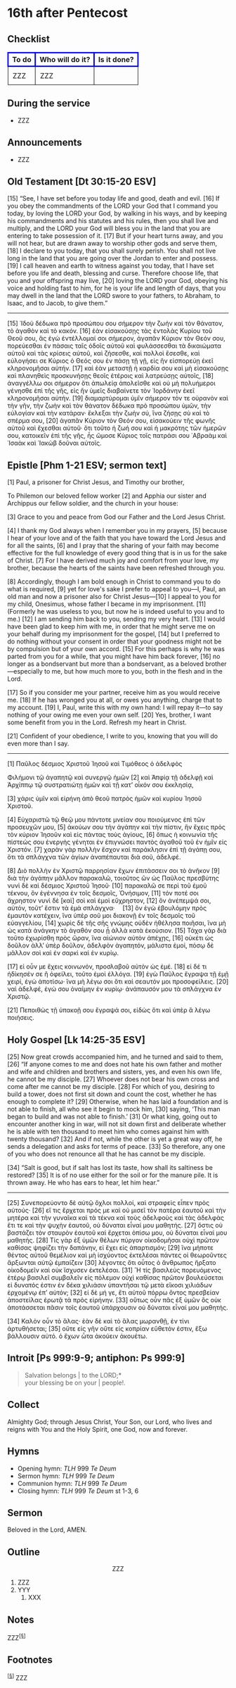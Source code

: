 <head>
<meta charset="utf-8">
<style>
th { text-align: center; font-weight: bold; vertical-align: baseline; border: 3px solid blue; }
td { border: 1px solid black; padding: 10px; }
.h { visibility: hidden; }
</style>
<title>sermon</title>
</head>

# 16th after Pentecost

## Checklist

<table>
<tr>
<th>To do</th><th>Who will do it?</th><th>Is it done?</th>
</tr>
<tr>
<td>ZZZ</td><td>ZZZ</td><td></td>
</tr>
</table>

## During the service

* ZZZ

## Announcements

* ZZZ

## Old Testament [Dt 30:15-20 ESV]

[15] “See, I have set before you today life and good, death and evil. [16] If you obey the commandments of the LORD your God that I command you today, by loving the LORD your God, by walking in his ways, and by keeping his commandments and his statutes and his rules, then you shall live and multiply, and the LORD your God will bless you in the land that you are entering to take possession of it. [17] But if your heart turns away, and you will not hear, but are drawn away to worship other gods and serve them, [18] I declare to you today, that you shall surely perish. You shall not live long in the land that you are going over the Jordan to enter and possess. [19] I call heaven and earth to witness against you today, that I have set before you life and death, blessing and curse. Therefore choose life, that you and your offspring may live, [20] loving the LORD your God, obeying his voice and holding fast to him, for he is your life and length of days, that you may dwell in the land that the LORD swore to your fathers, to Abraham, to Isaac, and to Jacob, to give them.”

------------

[15] ᾿Ιδοὺ δέδωκα πρὸ προσώπου σου σήμερον τὴν ζωήν καὶ τὸν θάνατον, τὸ ἀγαθὸν καὶ τὸ κακόν. [16] ἐὰν εἰσακούσῃς τὰς ἐντολὰς Κυρίου τοῦ Θεοῦ σου, ἃς ἐγὼ ἐντέλλομαί σοι σήμερον, ἀγαπᾶν Κύριον τὸν Θεόν σου, πορεύεσθαι ἐν πάσαις ταῖς ὁδοῖς αὐτοῦ καὶ φυλάσσεσθαι τὰ δικαιώματα αὐτοῦ καὶ τὰς κρίσεις αὐτοῦ, καὶ ζήσεσθε, καὶ πολλοὶ ἔσεσθε, καὶ εὐλογήσει σε Κύριος ὁ Θεός σου ἐν πάσῃ τῇ γῇ, εἰς ἣν εἰσπορεύῃ ἐκεῖ κληρονομῆσαι αὐτήν. [17] καὶ ἐὰν μεταστῇ ἡ καρδία σου καὶ μὴ εἰσακούσῃς καὶ πλανηθεὶς προσκυνήσῃς θεοῖς ἑτέροις καὶ λατρεύσῃς αὐτοῖς, [18] ἀναγγέλλω σοι σήμερον ὅτι ἀπωλείᾳ ἀπολεῖσθε καὶ οὐ μὴ πολυήμεροι γένησθε ἐπὶ τῆς γῆς, εἰς ἣν ὑμεῖς διαβαίνετε τὸν ᾿Ιορδάνην ἐκεῖ κληρονομῆσαι αὐτήν. [19] διαμαρτύρομαι ὑμῖν σήμερον τόν τε οὐρανὸν καὶ τὴν γῆν, τὴν ζωὴν καὶ τὸν θάνατον δέδωκα πρὸ προσώπου ὑμῶν, τὴν εὐλογίαν καὶ τὴν κατάραν· ἔκλεξαι τὴν ζωὴν σύ, ἵνα ζήσῃς σὺ καὶ τὸ σπέρμα σου, [20] ἀγαπᾶν Κύριον τὸν Θεόν σου, εἰσακούειν τῆς φωνῆς αὐτοῦ καὶ ἔχεσθαι αὐτοῦ· ὅτι τοῦτο ἡ ζωή σου καὶ ἡ μακρότης τῶν ἡμερῶν σου, κατοικεῖν ἐπὶ τῆς γῆς, ἧς ὤμοσε Κύριος τοῖς πατράσι σου ῾Αβραὰμ καὶ ᾿Ισαὰκ καὶ ᾿Ιακὼβ δοῦναι αὐτοῖς.

## Epistle [Phm 1-21 ESV; sermon text]

[1] Paul, a prisoner for Christ Jesus, and Timothy our brother,

To Philemon our beloved fellow worker [2] and Apphia our sister and Archippus our fellow soldier, and the church in your house:

[3] Grace to you and peace from God our Father and the Lord Jesus Christ.

[4] I thank my God always when I remember you in my prayers, [5] because I hear of your love and of the faith that you have toward the Lord Jesus and for all the saints, [6] and I pray that the sharing of your faith may become effective for the full knowledge of every good thing that is in us for the sake of Christ. [7] For I have derived much joy and comfort from your love, my brother, because the hearts of the saints have been refreshed through you.

[8] Accordingly, though I am bold enough in Christ to command you to do what is required, [9] yet for love's sake I prefer to appeal to you—I, Paul, an old man and now a prisoner also for Christ Jesus—[10] I appeal to you for my child, Onesimus, whose father I became in my imprisonment. [11] (Formerly he was useless to you, but now he is indeed useful to you and to me.) [12] I am sending him back to you, sending my very heart. [13] I would have been glad to keep him with me, in order that he might serve me on your behalf during my imprisonment for the gospel, [14] but I preferred to do nothing without your consent in order that your goodness might not be by compulsion but of your own accord. [15] For this perhaps is why he was parted from you for a while, that you might have him back forever, [16] no longer as a bondservant but more than a bondservant, as a beloved brother—especially to me, but how much more to you, both in the flesh and in the Lord.

[17] So if you consider me your partner, receive him as you would receive me. [18] If he has wronged you at all, or owes you anything, charge that to my account. [19] I, Paul, write this with my own hand: I will repay it—to say nothing of your owing me even your own self. [20] Yes, brother, I want some benefit from you in the Lord. Refresh my heart in Christ.

[21] Confident of your obedience, I write to you, knowing that you will do even more than I say.

------------

[1] Παῦλος δέσμιος Χριστοῦ Ἰησοῦ καὶ Τιμόθεος ὁ ἀδελφὸς

Φιλήμονι τῷ ἀγαπητῷ καὶ συνεργῷ ἡμῶν [2] καὶ Ἀπφίᾳ τῇ ἀδελφῇ καὶ Ἀρχίππῳ τῷ συστρατιώτῃ ἡμῶν καὶ τῇ κατ’ οἶκόν σου ἐκκλησίᾳ,

[3] χάρις ὑμῖν καὶ εἰρήνη ἀπὸ θεοῦ πατρὸς ἡμῶν καὶ κυρίου Ἰησοῦ Χριστοῦ.

[4] Εὐχαριστῶ τῷ θεῷ μου πάντοτε μνείαν σου ποιούμενος ἐπὶ τῶν προσευχῶν μου,
[5] ἀκούων σου τὴν ἀγάπην καὶ τὴν πίστιν, ἣν ἔχεις πρὸς τὸν κύριον Ἰησοῦν καὶ εἰς πάντας τοὺς ἁγίους,
[6] ὅπως ἡ κοινωνία τῆς πίστεώς σου ἐνεργὴς γένηται ἐν ἐπιγνώσει παντὸς ἀγαθοῦ τοῦ ἐν ἡμῖν εἰς Χριστόν.
[7] χαρὰν γὰρ πολλὴν ἔσχον καὶ παράκλησιν ἐπὶ τῇ ἀγάπῃ σου, ὅτι τὰ σπλάγχνα τῶν ἁγίων ἀναπέπαυται διὰ σοῦ, ἀδελφέ.

[8] Διὸ πολλὴν ἐν Χριστῷ παρρησίαν ἔχων ἐπιτάσσειν σοι τὸ ἀνῆκον
[9] διὰ τὴν ἀγάπην μᾶλλον παρακαλῶ, τοιοῦτος ὢν ὡς Παῦλος πρεσβύτης νυνὶ δὲ καὶ δέσμιος Χριστοῦ Ἰησοῦ·
[10] παρακαλῶ σε περὶ τοῦ ἐμοῦ τέκνου, ὃν ἐγέννησα ἐν τοῖς δεσμοῖς, Ὀνήσιμον,
[11] τόν ποτέ σοι ἄχρηστον νυνὶ δὲ [καὶ] σοὶ καὶ ἐμοὶ εὔχρηστον,
[12] ὃν ἀνέπεμψά σοι, αὐτόν, τοῦτ’ ἔστιν τὰ ἐμὰ σπλάγχνα· 
[13] ὃν ἐγὼ ἐβουλόμην πρὸς ἐμαυτὸν κατέχειν, ἵνα ὑπὲρ σοῦ μοι διακονῇ ἐν τοῖς δεσμοῖς τοῦ εὐαγγελίου,
[14] χωρὶς δὲ τῆς σῆς γνώμης οὐδὲν ἠθέλησα ποιῆσαι, ἵνα μὴ ὡς κατὰ ἀνάγκην τὸ ἀγαθόν σου ᾖ ἀλλὰ κατὰ ἑκούσιον.
[15] Τάχα γὰρ διὰ τοῦτο ἐχωρίσθη πρὸς ὥραν, ἵνα αἰώνιον αὐτὸν ἀπέχῃς,
[16] οὐκέτι ὡς δοῦλον ἀλλ’ ὑπὲρ δοῦλον, ἀδελφὸν ἀγαπητόν, μάλιστα ἐμοί, πόσῳ δὲ μᾶλλον σοὶ καὶ ἐν σαρκὶ καὶ ἐν κυρίῳ.

[17] εἰ οὖν με ἔχεις κοινωνόν, προσλαβοῦ αὐτὸν ὡς ἐμέ.
[18] εἰ δέ τι ἠδίκησέν σε ἢ ὀφείλει, τοῦτο ἐμοὶ ἐλλόγα.
[19] ἐγὼ Παῦλος ἔγραψα τῇ ἐμῇ χειρί, ἐγὼ ἀποτίσω· ἵνα μὴ λέγω σοι ὅτι καὶ σεαυτόν μοι προσοφείλεις.
[20] ναὶ ἀδελφέ, ἐγώ σου ὀναίμην ἐν κυρίῳ· ἀνάπαυσόν μου τὰ σπλάγχνα ἐν Χριστῷ.

[21] Πεποιθὼς τῇ ὑπακοῇ σου ἔγραψά σοι, εἰδὼς ὅτι καὶ ὑπὲρ ἃ λέγω ποιήσεις.

## Holy Gospel [Lk 14:25-35 ESV]

[25] Now great crowds accompanied him, and he turned and said to them, [26] “If anyone comes to me and does not hate his own father and mother and wife and children and brothers and sisters, yes, and even his own life, he cannot be my disciple. [27] Whoever does not bear his own cross and come after me cannot be my disciple. [28] For which of you, desiring to build a tower, does not first sit down and count the cost, whether he has enough to complete it? [29] Otherwise, when he has laid a foundation and is not able to finish, all who see it begin to mock him, [30] saying, ‘This man began to build and was not able to finish.’ [31] Or what king, going out to encounter another king in war, will not sit down first and deliberate whether he is able with ten thousand to meet him who comes against him with twenty thousand? [32] And if not, while the other is yet a great way off, he sends a delegation and asks for terms of peace. [33] So therefore, any one of you who does not renounce all that he has cannot be my disciple.

[34] “Salt is good, but if salt has lost its taste, how shall its saltiness be restored? [35] It is of no use either for the soil or for the manure pile. It is thrown away. He who has ears to hear, let him hear.”

------------

[25] Συνεπορεύοντο δὲ αὐτῷ ὄχλοι πολλοί, καὶ στραφεὶς εἶπεν πρὸς αὐτούς·
[26] εἴ τις ἔρχεται πρός με καὶ οὐ μισεῖ τὸν πατέρα ἑαυτοῦ καὶ τὴν μητέρα καὶ τὴν γυναῖκα καὶ τὰ τέκνα καὶ τοὺς ἀδελφοὺς καὶ τὰς ἀδελφὰς ἔτι τε καὶ τὴν ψυχὴν ἑαυτοῦ, οὐ δύναται εἶναί μου μαθητής.
[27] ὅστις οὐ βαστάζει τὸν σταυρὸν ἑαυτοῦ καὶ ἔρχεται ὀπίσω μου, οὐ δύναται εἶναί μου μαθητής.
[28] Τίς γὰρ ἐξ ὑμῶν θέλων πύργον οἰκοδομῆσαι οὐχὶ πρῶτον καθίσας ψηφίζει τὴν δαπάνην, εἰ ἔχει εἰς ἀπαρτισμόν;
[29] ἵνα μήποτε θέντος αὐτοῦ θεμέλιον καὶ μὴ ἰσχύοντος ἐκτελέσαι πάντες οἱ θεωροῦντες ἄρξωνται αὐτῷ ἐμπαίζειν
[30] λέγοντες ὅτι οὗτος ὁ ἄνθρωπος ἤρξατο οἰκοδομεῖν καὶ οὐκ ἴσχυσεν ἐκτελέσαι.
[31] Ἢ τίς βασιλεὺς πορευόμενος ἑτέρῳ βασιλεῖ συμβαλεῖν εἰς πόλεμον οὐχὶ καθίσας πρῶτον βουλεύσεται εἰ δυνατός ἐστιν ἐν δέκα χιλιάσιν ὑπαντῆσαι τῷ μετὰ εἴκοσι χιλιάδων ἐρχομένῳ ἐπ’ αὐτόν;
[32] εἰ δὲ μή γε, ἔτι αὐτοῦ πόρρω ὄντος πρεσβείαν ἀποστείλας ἐρωτᾷ τὰ πρὸς εἰρήνην.
[33] οὕτως οὖν πᾶς ἐξ ὑμῶν ὃς οὐκ ἀποτάσσεται πᾶσιν τοῖς ἑαυτοῦ ὑπάρχουσιν οὐ δύναται εἶναί μου μαθητής.

[34] Καλὸν οὖν τὸ ἅλας· ἐὰν δὲ καὶ τὸ ἅλας μωρανθῇ, ἐν τίνι ἀρτυθήσεται;
[35] οὔτε εἰς γῆν οὔτε εἰς κοπρίαν εὔθετόν ἐστιν, ἔξω βάλλουσιν αὐτό. ὁ ἔχων ὦτα ἀκούειν ἀκουέτω.

## Introit [Ps 999:9-9; antiphon: Ps 999:9]

> Salvation belongs | to the LORD;*  
> your blessing be on your | people!.  

## Collect

Almighty God;
through Jesus Christ, Your Son, our Lord, who lives and reigns with You and the Holy Spirit, one God, now and forever.

## Hymns

* Opening hymn: _TLH_ 999 _Te Deum_
* Sermon hymn: _TLH_ 999 _Te Deum_
* Communion hymn: _TLH_ 999 _Te Deum_
* Closing hymn: _TLH_ 999 _Te Deum_ st 1-3, 6

## Sermon

Beloved in the Lord, AMEN.

## Outline

<center>ZZZ</center>

1. ZZZ
1. YYY
    1. XXX

## Notes


ZZZ<sup>[<a name="id0002" href="#ftn.id0002">§</a>]</sup>

## Footnotes

<sup>[<a name="ftn.id0002" href="#id0002">§</a>]</sup>
ZZZ
